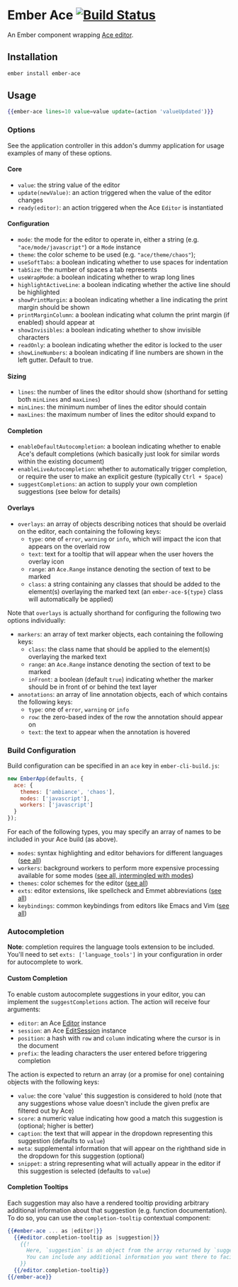 # Ember Ace [![Build Status](https://travis-ci.org/dfreeman/ember-ace.svg?branch=master)](https://travis-ci.org/dfreeman/ember-ace)

An Ember component wrapping [Ace editor](https://ace.c9.io).

## Installation

```bash
ember install ember-ace
```

## Usage

```hbs
{{ember-ace lines=10 value=value update=(action 'valueUpdated')}}
```

### Options

See the application controller in this addon's dummy application for usage examples of many of these options.

#### Core
 - `value`: the string value of the editor
 - `update(newValue)`: an action triggered when the value of the editor changes
 - `ready(editor)`: an action triggered when the Ace `Editor` is instantiated

#### Configuration
 - `mode`: the mode for the editor to operate in, either a string (e.g. `"ace/mode/javascript"`) or a `Mode` instance
 - `theme`: the color scheme to be used (e.g. `"ace/theme/chaos"`);
 - `useSoftTabs`: a boolean indicating whether to use spaces for indentation
 - `tabSize`: the number of spaces a tab represents
 - `useWrapMode`: a boolean indicating whether to wrap long lines
 - `highlightActiveLine`: a boolean indicating whether the active line should be highlighted
 - `showPrintMargin`: a boolean indicating whether a line indicating the print margin should be shown
 - `printMarginColumn`: a boolean indicating what column the print margin (if enabled) should appear at
 - `showInvisibles`: a boolean indicating whether to show invisible characters
 - `readOnly`: a boolean indicating whether the editor is locked to the user
 - `showLineNumbers`: a boolean indicating if line numbers are shown in the left gutter. Default to true.

#### Sizing
 - `lines`: the number of lines the editor should show (shorthand for setting both `minLines` and `maxLines`)
 - `minLines`: the minimum number of lines the editor should contain
 - `maxLines`: the maximum number of lines the editor should expand to

#### Completion
 - `enableDefaultAutocompletion`: a boolean indicating whether to enable Ace's default completions (which basically just look for similar words within the existing document)
 - `enableLiveAutocompletion`: whether to automatically trigger completion, or require the user to make an explicit gesture (typically `Ctrl + Space`)
 - `suggestCompletions`: an action to supply your own completion suggestions (see below for details)

#### Overlays
 - `overlays`: an array of objects describing notices that should be overlaid on the editor, each containing the following keys:
   - `type`: one of `error`, `warning` or `info`, which will impact the icon that appears on the overlaid row
   - `text`: text for a tooltip that will appear when the user hovers the overlay icon
   - `range`: an `Ace.Range` instance denoting the section of text to be marked
   - `class`: a string containing any classes that should be added to the element(s) overlaying the marked text (an `ember-ace-${type}` class will automatically be applied)

Note that `overlays` is actually shorthand for configuring the following two options individually:
 - `markers`: an array of text marker objects, each containing the following keys:
   - `class`: the class name that should be applied to the element(s) overlaying the marked text
   - `range`: an `Ace.Range` instance denoting the section of text to be marked
   - `inFront`: a boolean (default `true`) indicating whether the marker should be in front of or behind the text layer
 - `annotations`: an array of line annotation objects, each of which contains the following keys:
   - `type`: one of `error`, `warning` or `info`
   - `row`: the zero-based index of the row the annotation should appear on
   - `text`: the text to appear when the annotation is hovered

### Build Configuration

Build configuration can be specified in an `ace` key in `ember-cli-build.js`:

```js
new EmberApp(defaults, {
  ace: {
    themes: ['ambiance', 'chaos'],
    modes: ['javascript'],
    workers: ['javascript']
  }
});
```

For each of the following types, you may specify an array of names to be included in your Ace build (as above).

 - `modes`: syntax highlighting and editor behaviors for different languages ([see all](https://github.com/ajaxorg/ace/tree/master/lib/ace/mode))
 - `workers`: background workers to perform more expensive processing available for some modes ([see all, intermingled with modes](https://github.com/ajaxorg/ace/tree/master/lib/ace/mode))
 - `themes`: color schemes for the editor ([see all](https://github.com/ajaxorg/ace/tree/master/lib/ace/theme))
 - `exts`: editor extensions, like spellcheck and Emmet abbreviations ([see all](https://github.com/ajaxorg/ace/tree/master/lib/ace/ext))
 - `keybindings`: common keybindings from editors like Emacs and Vim ([see all](https://github.com/ajaxorg/ace/tree/master/lib/ace/keyboard))

### Autocompletion
**Note**: completion requires the language tools extension to be included. You'll need to set `exts: ['language_tools']` in your configuration in order for autocomplete to work.

#### Custom Completion
To enable custom autocomplete suggestions in your editor, you can implement the `suggestCompletions` action. The action will receive four arguments:
  - `editor`: an Ace [Editor](https://ace.c9.io/#nav=api&api=editor) instance
  - `session`: an Ace [EditSession](https://ace.c9.io/#nav=api&api=edit_session) instance
  - `position`: a hash with `row` and `column` indicating where the cursor is in the document
  - `prefix`: the leading characters the user entered before triggering completion

The action is expected to return an array (or a promise for one) containing objects with the following keys:
  - `value`: the core 'value' this suggestion is considered to hold (note that any suggestions whose value doesn't include the given prefix are filtered out by Ace)
  - `score`: a numeric value indicating how good a match this suggestion is (optional; higher is better)
  - `caption`: the text that will appear in the dropdown representing this suggestion (defaults to `value`)
  - `meta`: supplemental information that will appear on the righthand side in the dropdown for this suggestion (optional)
  - `snippet`: a string representing what will actually appear in the editor if this suggestion is selected (defaults to `value`)

#### Completion Tooltips
Each suggestion may also have a rendered tooltip providing arbitrary additional information about that suggestion (e.g. function documentation). To do so, you can use the `completion-tooltip` contextual component:

```hbs
{{#ember-ace ... as |editor|}}
  {{#editor.completion-tooltip as |suggestion|}}
    {{!
      Here, `suggestion` is an object from the array returned by `suggestCompletions`.
      You can include any additional information you want there to facilitate rendering here.
    }}
  {{/editor.completion-tooltip}}
{{/ember-ace}}
```
